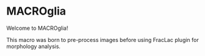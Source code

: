 # MACROglia
Welcome to MACROglia!

This macro was born to pre-process images before using FracLac plugin for morphology analysis.
